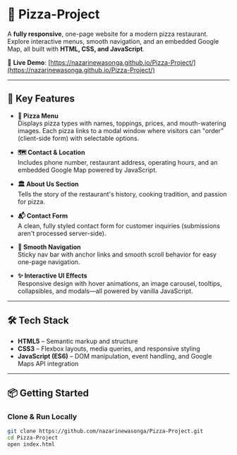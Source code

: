 # 🍕 Pizza-Project

A **fully responsive**, one-page website for a modern pizza restaurant. Explore interactive menus, smooth navigation, and an embedded Google Map, all built with **HTML, CSS, and JavaScript**.

🔗 **Live Demo**: [https://nazarinewasonga.github.io/Pizza-Project/](https://nazarinewasonga.github.io/Pizza-Project/)

---

## 🚀 Key Features

- **🍕 Pizza Menu**  
  Displays pizza types with names, toppings, prices, and mouth-watering images. Each pizza links to a modal window where visitors can "order" (client-side form) with selectable options.

- **🗺️ Contact & Location**  
  Includes phone number, restaurant address, operating hours, and an embedded Google Map powered by JavaScript.

- **🏛️ About Us Section**  
  Tells the story of the restaurant's history, cooking tradition, and passion for pizza.

- **📬 Contact Form**  
  A clean, fully styled contact form for customer inquiries (submissions aren't processed server-side).

- **🎯 Smooth Navigation**  
  Sticky nav bar with anchor links and smooth scroll behavior for easy one-page navigation.

- **✨ Interactive UI Effects**  
  Responsive design with hover animations, an image carousel, tooltips, collapsibles, and modals—all powered by vanilla JavaScript.

---

## 🛠️ Tech Stack

- **HTML5** – Semantic markup and structure  
- **CSS3** – Flexbox layouts, media queries, and responsive styling  
- **JavaScript (ES6)** – DOM manipulation, event handling, and Google Maps API integration  

---

## 📦 Getting Started

### Clone & Run Locally

```bash
git clone https://github.com/nazarinewasonga/Pizza-Project.git
cd Pizza-Project
open index.html
